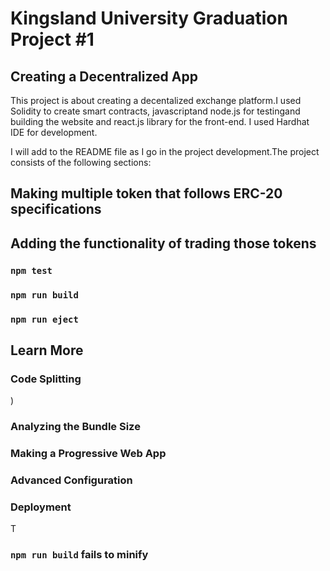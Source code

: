 # Kingsland University Graduation Project #1
## Creating a Decentralized App

This project is about creating a decentalized exchange platform.I used Solidity to create smart contracts, javascriptand node.js for testingand building the website and react.js library for the front-end. I used Hardhat IDE for development.

I will add to the README file as I go in the project development.The project consists of the following sections:

## Making multiple token that follows ERC-20 specifications



## Adding the functionality of trading those tokens



### `npm test`



### `npm run build`



### `npm run eject`



## Learn More


### Code Splitting

)

### Analyzing the Bundle Size

### Making a Progressive Web App


### Advanced Configuration


### Deployment

T
### `npm run build` fails to minify


